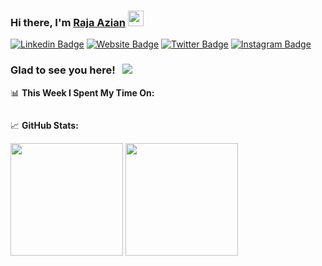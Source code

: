 <!--
![Metrics](https://metrics.lecoq.io/aziyan99?template=classic&config.timezone=Asia%2FJakarta)

**aziyan99/aziyan99** is a ✨ _special_ ✨ repository because its `README.md` (this file) appears on your GitHub profile.

Here are some ideas to get you started:

- 🔭 I’m currently working on ...
- 🌱 I’m currently learning ...
- 👯 I’m looking to collaborate on ...
- 🤔 I’m looking for help with ...
- 💬 Ask me about ...
- 📫 How to reach me: ...
- 😄 Pronouns: ...
- ⚡ Fun fact: ...
-->

### Hi there, I'm <a href="https://rajaazian.my.id" target="_blank">Raja Azian</a> <img src="https://media.giphy.com/media/hvRJCLFzcasrR4ia7z/giphy.gif" width="25px">

[![Linkedin Badge](https://img.shields.io/badge/-LinkedIn-0e76a8?style=flat-square&logo=Linkedin&logoColor=white)](https://www.linkedin.com/in/raja-azian/)
[![Website Badge](https://img.shields.io/badge/Website-3b5998?style=flat-square&logo=google-chrome&logoColor=white)](https://rajaazian.my.id)
[![Twitter Badge](https://img.shields.io/badge/-Twitter-00acee?style=flat-square&logo=Twitter&logoColor=white)](https://twitter.com/iniezzy)
[![Instagram Badge](https://img.shields.io/badge/-Instagram-e4405f?style=flat-square&logo=Instagram&logoColor=white)](https://instagram.com/rajaazian_)

### Glad to see you here! &nbsp; ![](https://visitor-badge.glitch.me/badge?page_id=aziyan99.aziyan99)

<!--I am Currently learning  Developer, I love programming, writing and traveling, Feel free to connect with me and learn together.

Software engineering is a never-ending puzzle that I am passionately engaged in solving. I believe in the power of programming to transform and improve the lives of people around the world.-->
  

📊 **This Week I Spent My Time On:**
<!--START_SECTION:waka-->
```text
```
<!--END_SECTION:waka-->


📈 **GitHub Stats:**

<p>
  <img height="180em" src="https://github-readme-stats.vercel.app/api?username=aziyan99&show_icons=true&hide_border=true&&count_private=true&include_all_commits=true" />
  <img height="180em" src="https://github-readme-stats.vercel.app/api/top-langs/?username=aziyan99&exclude_repo=KNN-Image-Classification&show_icons=true&hide_border=true&layout=compact&langs_count=8"/>
</p>
